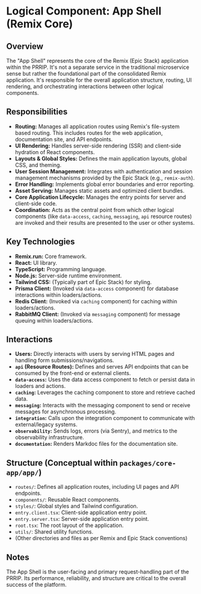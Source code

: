 # Logical Component: App Shell (Remix Core)

## Overview

The "App Shell" represents the core of the Remix (Epic Stack) application within the PRRIP. It's not a separate service in the traditional microservice sense but rather the foundational part of the consolidated Remix application. It's responsible for the overall application structure, routing, UI rendering, and orchestrating interactions between other logical components.

## Responsibilities

*   **Routing:** Manages all application routes using Remix's file-system based routing. This includes routes for the web application, documentation site, and API endpoints.
*   **UI Rendering:** Handles server-side rendering (SSR) and client-side hydration of React components.
*   **Layouts & Global Styles:** Defines the main application layouts, global CSS, and theming.
*   **User Session Management:** Integrates with authentication and session management mechanisms provided by the Epic Stack (e.g., `remix-auth`).
*   **Error Handling:** Implements global error boundaries and error reporting.
*   **Asset Serving:** Manages static assets and optimized client bundles.
*   **Core Application Lifecycle:** Manages the entry points for server and client-side code.
*   **Coordination:** Acts as the central point from which other logical components (like `data-access`, `caching`, `messaging`, `api` resource routes) are invoked and their results are presented to the user or other systems.

## Key Technologies

*   **Remix.run:** Core framework.
*   **React:** UI library.
*   **TypeScript:** Programming language.
*   **Node.js:** Server-side runtime environment.
*   **Tailwind CSS:** (Typically part of Epic Stack) for styling.
*   **Prisma Client:** (Invoked via `data-access` component) for database interactions within loaders/actions.
*   **Redis Client:** (Invoked via `caching` component) for caching within loaders/actions.
*   **RabbitMQ Client:** (Invoked via `messaging` component) for message queuing within loaders/actions.

## Interactions

*   **Users:** Directly interacts with users by serving HTML pages and handling form submissions/navigations.
*   **`api` (Resource Routes):** Defines and serves API endpoints that can be consumed by the front-end or external clients.
*   **`data-access`:** Uses the data access component to fetch or persist data in loaders and actions.
*   **`caching`:** Leverages the caching component to store and retrieve cached data.
*   **`messaging`:** Interacts with the messaging component to send or receive messages for asynchronous processing.
*   **`integration`:** Calls upon the integration component to communicate with external/legacy systems.
*   **`observability`:** Sends logs, errors (via Sentry), and metrics to the observability infrastructure.
*   **`documentation`:** Renders Markdoc files for the documentation site.

## Structure (Conceptual within `packages/core-app/app/`)

*   `routes/`: Defines all application routes, including UI pages and API endpoints.
*   `components/`: Reusable React components.
*   `styles/`: Global styles and Tailwind configuration.
*   `entry.client.tsx`: Client-side application entry point.
*   `entry.server.tsx`: Server-side application entry point.
*   `root.tsx`: The root layout of the application.
*   `utils/`: Shared utility functions.
*   (Other directories and files as per Remix and Epic Stack conventions)

## Notes

The App Shell is the user-facing and primary request-handling part of the PRRIP. Its performance, reliability, and structure are critical to the overall success of the platform.